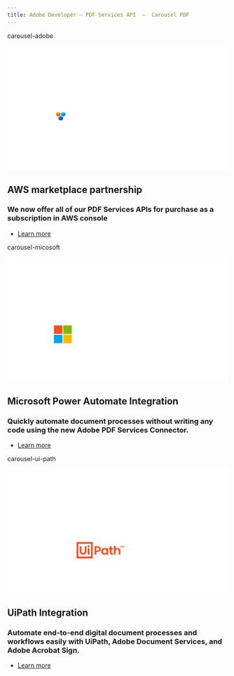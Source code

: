 ```yaml
---
title: Adobe Developer — PDF Services API  —  Carousel PDF
---
```


<Carousel slots="bgimage, image, heading, text, buttons" repeat="3"  theme="lightest" enableNavigation slideTheme='dark' className="carousel-padding-top-zero aws-carousel" varient="fullWidth" navigationNext="white-swiper-button" navigationPre="white-swiper-button" isCenter  />

carousel-adobe

![Adobe + AWS logos](../../images/adobe_aws_logo.png)

## AWS marketplace partnership

### We now offer all of our PDF Services APIs for purchase as a subscription in AWS console

- [Learn more](/src/pages/pricing/#AWS)

carousel-micosoft

![Adobe + Microsoft logos](../../images/adobe_ms_logo.png)

## Microsoft Power Automate Integration

### Quickly automate document processes without writing any code using the new Adobe PDF Services Connector.

- [Learn more](http://www.adobe.com/go/powerautomate_help)

carousel-ui-path

![Adobe + Uipath logos](../../images/Uipath_logo.png)

## UiPath Integration

### Automate end-to-end digital document processes and workflows easily with UiPath, Adobe Document Services,  and Adobe Acrobat Sign.

- [Learn more](https://marketplace.uipath.com/listings/adobe-pdf-services)